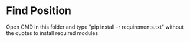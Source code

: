 # Find Position
Open CMD in this folder and type "pip install -r requirements.txt" without the quotes to install required modules